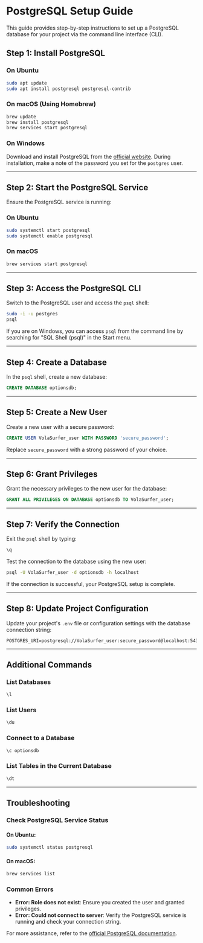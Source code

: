 # PostgreSQL Setup Guide

This guide provides step-by-step instructions to set up a PostgreSQL database for your project via the command line interface (CLI).

## Step 1: Install PostgreSQL

### On Ubuntu
```bash
sudo apt update
sudo apt install postgresql postgresql-contrib
```

### On macOS (Using Homebrew)
```bash
brew update
brew install postgresql
brew services start postgresql
```

### On Windows
Download and install PostgreSQL from the [official website](https://www.postgresql.org/download/). During installation, make a note of the password you set for the `postgres` user.

---

## Step 2: Start the PostgreSQL Service

Ensure the PostgreSQL service is running:

### On Ubuntu
```bash
sudo systemctl start postgresql
sudo systemctl enable postgresql
```

### On macOS
```bash
brew services start postgresql
```

---

## Step 3: Access the PostgreSQL CLI

Switch to the PostgreSQL user and access the `psql` shell:
```bash
sudo -i -u postgres
psql
```

If you are on Windows, you can access `psql` from the command line by searching for "SQL Shell (psql)" in the Start menu.

---

## Step 4: Create a Database

In the `psql` shell, create a new database:
```sql
CREATE DATABASE optionsdb;
```

---

## Step 5: Create a New User

Create a new user with a secure password:
```sql
CREATE USER VolaSurfer_user WITH PASSWORD 'secure_password';
```

Replace `secure_password` with a strong password of your choice.

---

## Step 6: Grant Privileges

Grant the necessary privileges to the new user for the database:
```sql
GRANT ALL PRIVILEGES ON DATABASE optionsdb TO VolaSurfer_user;
```

---

## Step 7: Verify the Connection

Exit the `psql` shell by typing:
```bash
\q
```

Test the connection to the database using the new user:
```bash
psql -U VolaSurfer_user -d optionsdb -h localhost
```

If the connection is successful, your PostgreSQL setup is complete.

---

## Step 8: Update Project Configuration

Update your project's `.env` file or configuration settings with the database connection string:
```env
POSTGRES_URI=postgresql://VolaSurfer_user:secure_password@localhost:5432/optionsdb
```

---

## Additional Commands

### List Databases
```sql
\l
```

### List Users
```sql
\du
```

### Connect to a Database
```sql
\c optionsdb
```

### List Tables in the Current Database
```sql
\dt
```

---

## Troubleshooting

### Check PostgreSQL Service Status
#### On Ubuntu:
```bash
sudo systemctl status postgresql
```

#### On macOS:
```bash
brew services list
```

### Common Errors
- **Error: Role does not exist**: Ensure you created the user and granted privileges.
- **Error: Could not connect to server**: Verify the PostgreSQL service is running and check your connection string.

For more assistance, refer to the [official PostgreSQL documentation](https://www.postgresql.org/docs/).

